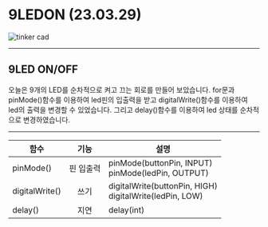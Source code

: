 # 9LEDON (23.03.29)
![tinker cad](/ledon.png)

<hr/>

## 9LED ON/OFF


오늘은 9개의 LED를 순차적으로 켜고 끄는 회로를 만들어 보았습니다.
for문과 pinMode()함수를 이용하여 led핀의 입출력을 받고 digitalWrite()함수를 이용하여 led의 출력을 변경할 수 있었습니다.
그리고 delay()함수를 이용하여 led 상태를 순차적으로 변경하였습니다.

<hr/>

|함수|기능|설명|
|------|:---:|---|
|pinMode()|핀 입출력|pinMode(buttonPin, INPUT)<br>pinMode(ledPin, OUTPUT)|
|digitalWrite()|쓰기|digitalWrite(buttonPin, HIGH)<br>digitalWrite(ledPin, LOW)|
|delay()|지연|delay(int)

